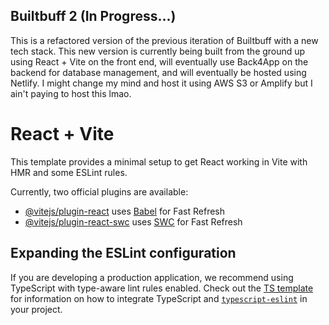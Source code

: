 ## Builtbuff 2 (In Progress...)

This is a refactored version of the previous iteration of Builtbuff with a new tech stack.
This new version is currently being built from the ground up using React + Vite on the front end, 
will eventually use Back4App on the backend for database management, and will eventually be hosted using Netlify. 
I might change my mind and host it using AWS S3 or Amplify but I ain't paying to host this lmao. 



# React + Vite


This template provides a minimal setup to get React working in Vite with HMR and some ESLint rules.

Currently, two official plugins are available:

- [@vitejs/plugin-react](https://github.com/vitejs/vite-plugin-react/blob/main/packages/plugin-react) uses [Babel](https://babeljs.io/) for Fast Refresh
- [@vitejs/plugin-react-swc](https://github.com/vitejs/vite-plugin-react/blob/main/packages/plugin-react-swc) uses [SWC](https://swc.rs/) for Fast Refresh

## Expanding the ESLint configuration

If you are developing a production application, we recommend using TypeScript with type-aware lint rules enabled. Check out the [TS template](https://github.com/vitejs/vite/tree/main/packages/create-vite/template-react-ts) for information on how to integrate TypeScript and [`typescript-eslint`](https://typescript-eslint.io) in your project.

